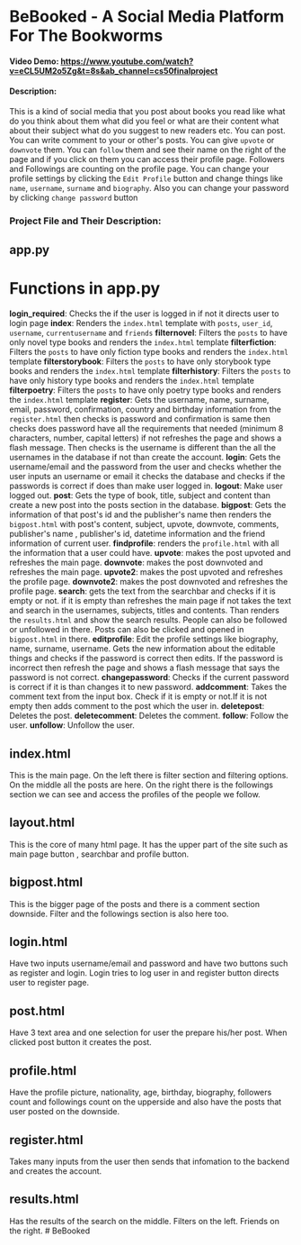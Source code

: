 # BeBooked - A Social Media Platform For The Bookworms
#### Video Demo:  <https://www.youtube.com/watch?v=eCL5UM2o5Zg&t=8s&ab_channel=cs50finalproject>
#### Description:
This is a kind of social media that you post about books you read like what do you think about them what did you feel or what are their content what about their subject what do you suggest to new readers etc. You can post. You can write comment to your or other's posts. You can give `upvote` or `downvote` them. You can `follow` them and see their name on the right of the page and if you click on them you can access their profile page. Followers and Followings are counting on the profile page. You can change your profile settings by clicking the `Edit Profile` button and change things like `name`, `username`, `surname` and `biography`. Also you can change your password by clicking `change password` button
### Project File and Their Description:
## app.py
# Functions in app.py
**login_required**: Checks the if the user is logged in if not it directs user to login page
**index**: Renders the `index.html` template with `posts`, `user_id`, `username`, `currentusername` and `friends`
**filternovel**: Filters the `posts` to have only novel type books and renders the `index.html` template
**filterfiction**: Filters the `posts` to have only fiction type books and renders the `index.html` template
**filterstorybook**: Filters the `posts` to have only storybook type books and renders the `index.html` template
**filterhistory**: Filters the `posts` to have only history type books and renders the `index.html` template
**filterpoetry**: Filters the `posts` to have only poetry type books and renders the `index.html` template
**register**: Gets the username, name, surname, email, password, confirmation, country and birthday information from the `register.html` then checks is password and confirmation is same then checks does password have all the requirements that needed (minimum 8 characters, number, capital letters) if not refreshes the page and shows a flash message. Then checks is the username is different than the all the usernames in the database if not than create the account.
**login**: Gets the username/email and the password from the user and checks whether the user inputs an username or email it checks the database and checks if the passwords is correct if does than make user logged in.
**logout**: Make user logged out.
**post**: Gets the type of book, title, subject and content than create a new post into the posts section in the database.
**bigpost**: Gets the information of that post's id and the publisher's name then renders the `bigpost.html` with post's content, subject, upvote, downvote, comments, publisher's name , publisher's id, datetime information and the friend information of current user.
**findprofile**: renders the `profile.html` with all the information that a user could have.
**upvote**: makes the post upvoted and refreshes the main page.
**downvote**: makes the post downvoted and refreshes the main page.
**upvote2**: makes the post upvoted and refreshes the profile page.
**downvote2**: makes the post downvoted and refreshes the profile page.
**search**: gets the text from the searchbar and checks if it is empty or not. if it is empty than refreshes the main page if not takes the text and search in the usernames, subjects, titles and contents.
Than renders the `results.html` and show the search results. People can also be followed or unfollowed in there. Posts can also be clicked and opened in `bigpost.html` in there.
**editprofile**: Edit the profile settings like biography, name, surname, username. Gets the new information about the editable things and checks if the password is correct then edits. If the password is incorrect then refresh the page and shows a flash message that says the password is not correct.
**changepassword**: Checks if the current password is correct if it is than changes it to new password.
**addcomment**: Takes the comment text from the input box. Check if it is empty or not.If it is not empty then adds comment to the post which the user in.
**deletepost**: Deletes the post.
**deletecomment**: Deletes the comment.
**follow**: Follow the user.
**unfollow**: Unfollow the user.
## index.html
This is the main page. On the left there is filter section and filtering options. On the middle all the posts are here. On the right there is the followings section we can see and access the profiles of the people we follow.
## layout.html
This is the core of many html page. It has the upper part of the site such as main page button , searchbar and profile button.
## bigpost.html
This is the bigger page of the posts and there is a comment section downside. Filter and the followings section is also here too.
## login.html
Have two inputs username/email and password and have two buttons such as register and login. Login tries to log user in and register button directs user to register page.
## post.html
Have 3 text area and one selection for user the prepare his/her post. When clicked post button it creates the post.
## profile.html
Have the profile picture, nationality, age, birthday, biography, followers count and followings count on the upperside and also have the posts that user posted on the downside.
## register.html
Takes many inputs from the user then sends that infomation to the backend and creates the account.
## results.html
Has the results of the search on the middle. Filters on the left. Friends on the right.
#   B e B o o k e d  
 